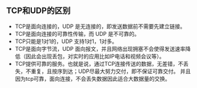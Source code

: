 ## TCP和UDP的区别

- TCP是面向连接的，UDP 是无连接的，即发送数据前不需要先建立链接。
- TCP是面向连接的可靠性传输，而 UDP 是不可靠的。
- TCP只能是1对1的，UDP 支持1对1，1对多。
- TCP是面向字节流，UDP 面向报文，并且网络出现拥塞不会使得发送速率降低（因此会出现丢包，对实时的应用比如IP电话和视频会议等）。
- TCP提供可靠的服务。也就是说，通过TCP连接传送的数据，无差错，不丢失，不重复，且按序到达；UDP尽最大努力交付，即不保证可靠交付。 并且因为tcp可靠，面向连接，不会丢失数据因此适合大数据量的交换。
